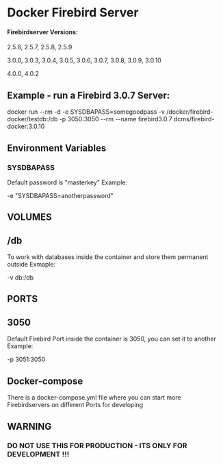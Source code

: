 # Docker Firebird Server

#### Firebirdserver Versions:

2.5.6, 2.5.7, 2.5.8, 2.5.9

3.0.0, 3.0.3, 3.0.4, 3.0.5, 3.0.6, 3.0.7, 3.0.8, 3.0.9, 3.0.10

4.0.0, 4.0.2

## Example - run a Firebird 3.0.7 Server:

 docker run --rm -d -e SYSDBAPASS=somegoodpass -v /docker/firebird-docker/testdb:/db -p 3050:3050 --rm --name firebird3.0.7 dcms/firebird-docker:3.0.10

## Environment Variables
### SYSDBAPASS
Default password is "masterkey"
Example:
				
 -e "SYSDBAPASS=anotherpassword" 


## VOLUMES
## /db
To work with databases inside the container and store them permanent outside
Exmaple:

 -v db:/db
 
## PORTS
## 3050
Default Firebird Port inside the container is 3050, you can set it to another
Example:

 -p 3051:3050
 
## Docker-compose
There is a docker-compose.yml file where you can start more Firebirdservers on different Ports for developing


## WARNING 
### DO NOT USE THIS FOR PRODUCTION - ITS ONLY FOR DEVELOPMENT !!!
